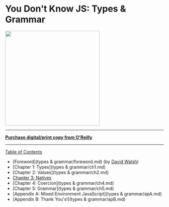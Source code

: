 # You Don't Know JS: Types & Grammar

<img src="cover.jpg" width="300">

-----

**[Purchase digital/print copy from O'Reilly](http://shop.oreilly.com/product/0636920033745.do)**

-----

[Table of Contents](toc.md)

  * [Foreword](types & grammar/foreword.md) (by [David Walsh](http://davidwalsh.name))
  * [Chapter 1: Types](types & grammar/ch1.md)
  * [Chapter 2: Values](types & grammar/ch2.md)
  * [Chapter 3: Natives](ch3.md)
  * [Chapter 4: Coercion](types & grammar/ch4.md)
  * [Chapter 5: Grammar](types & grammar/ch5.md)
  * [Appendix A: Mixed Environment JavaScript](types & grammar/apA.md)
  * [Appendix B: Thank You's!](types & grammar/apB.md)